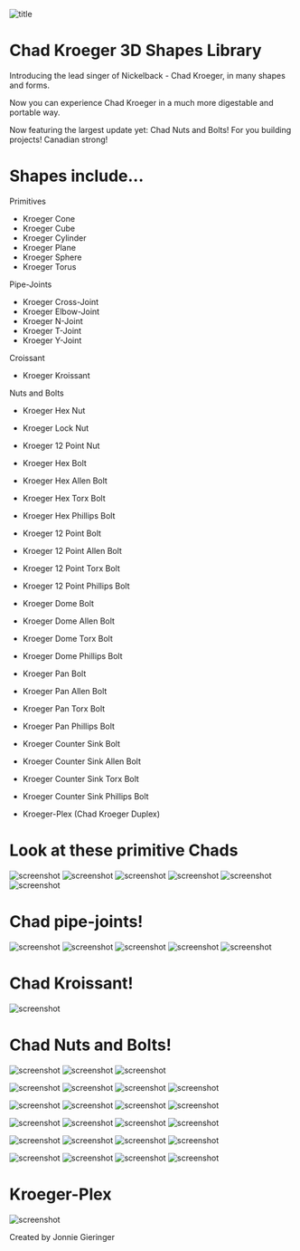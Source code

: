 ![title](preview/primitives/kroeger-cube.png)

# Chad Kroeger 3D Shapes Library

Introducing the lead singer of Nickelback - Chad Kroeger, in many shapes and forms.

Now you can experience Chad Kroeger in a much more digestable and portable way.

Now featuring the largest update yet: Chad Nuts and Bolts! For you building projects! Canadian strong!

# Shapes include...

Primitives

- Kroeger Cone
- Kroeger Cube
- Kroeger Cylinder
- Kroeger Plane
- Kroeger Sphere
- Kroeger Torus

Pipe-Joints

- Kroeger Cross-Joint
- Kroeger Elbow-Joint
- Kroeger N-Joint
- Kroeger T-Joint
- Kroeger Y-Joint

Croissant

- Kroeger Kroissant

Nuts and Bolts

- Kroeger Hex Nut
- Kroeger Lock Nut
- Kroeger 12 Point Nut

- Kroeger Hex Bolt
- Kroeger Hex Allen Bolt
- Kroeger Hex Torx Bolt
- Kroeger Hex Phillips Bolt

- Kroeger 12 Point Bolt
- Kroeger 12 Point Allen Bolt
- Kroeger 12 Point Torx Bolt
- Kroeger 12 Point Phillips Bolt

- Kroeger Dome Bolt
- Kroeger Dome Allen Bolt
- Kroeger Dome Torx Bolt
- Kroeger Dome Phillips Bolt

- Kroeger Pan Bolt
- Kroeger Pan Allen Bolt
- Kroeger Pan Torx Bolt
- Kroeger Pan Phillips Bolt

- Kroeger Counter Sink Bolt
- Kroeger Counter Sink Allen Bolt
- Kroeger Counter Sink Torx Bolt
- Kroeger Counter Sink Phillips Bolt

- Kroeger-Plex (Chad Kroeger Duplex)

# Look at these primitive Chads

![screenshot](preview/primitives/kroeger-cone.png)
![screenshot](preview/primitives/kroeger-cube.png)
![screenshot](preview/primitives/kroeger-cylinder.png)
![screenshot](preview/primitives/kroeger-plane.png)
![screenshot](preview/primitives/kroeger-sphere.png)
![screenshot](preview/primitives/kroeger-torus.png)

# Chad pipe-joints!

![screenshot](preview/pipe-joints/kroeger-cross-joint.png)
![screenshot](preview/pipe-joints/kroeger-elbow-joint.png)
![screenshot](preview/pipe-joints/kroeger-n-joint.png)
![screenshot](preview/pipe-joints/kroeger-t-joint.png)
![screenshot](preview/pipe-joints/kroeger-y-joint.png)

# Chad Kroissant!

![screenshot](preview/croissant/kroeger-kroissant.png)

# Chad Nuts and Bolts!

![screenshot](preview/nuts/kroeger-hex-nut.png)
![screenshot](preview/nuts/kroeger-lock-nut.png)
![screenshot](preview/nuts/kroeger-12-point-nut.png)

![screenshot](preview/bolts/kroeger-hex-bolt.png)
![screenshot](preview/bolts/kroeger-hex-allen-bolt.png)
![screenshot](preview/bolts/kroeger-hex-torx-bolt.png)
![screenshot](preview/bolts/kroeger-hex-phillips-bolt.png)

![screenshot](preview/bolts/kroeger-12-point-bolt.png)
![screenshot](preview/bolts/kroeger-12-point-allen-bolt.png)
![screenshot](preview/bolts/kroeger-12-point-torx-bolt.png)
![screenshot](preview/bolts/kroeger-12-point-phillips-bolt.png)

![screenshot](preview/bolts/kroeger-dome-bolt.png)
![screenshot](preview/bolts/kroeger-dome-allen-bolt.png)
![screenshot](preview/bolts/kroeger-dome-torx-bolt.png)
![screenshot](preview/bolts/kroeger-dome-phillips-bolt.png)

![screenshot](preview/bolts/kroeger-pan-bolt.png)
![screenshot](preview/bolts/kroeger-pan-allen-bolt.png)
![screenshot](preview/bolts/kroeger-pan-torx-bolt.png)
![screenshot](preview/bolts/kroeger-pan-phillips-bolt.png)

![screenshot](preview/bolts/kroeger-counter-sink-bolt.png)
![screenshot](preview/bolts/kroeger-counter-sink-allen-bolt.png)
![screenshot](preview/bolts/kroeger-counter-sink-torx-bolt.png)
![screenshot](preview/bolts/kroeger-counter-sink-phillips-bolt.png)

# Kroeger-Plex

![screenshot](preview/duplex/kroeger-plex.png)


Created by Jonnie Gieringer